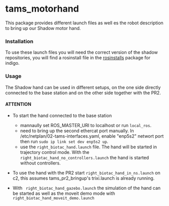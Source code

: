 # tams_motorhand

This package provides different launch files as well es the robot description to bring up our Shadow motor hand.

### Installation

To use these launch files you will need the correct version of the shadow repositories, you will find a rosinstall file in the [rosinstalls](https://github.com/TAMS-Group/rosinstalls) package for indigo.

### Usage

The Shadow hand can be used in different setups, on the one side directly connected to the base station and on the other side together with the PR2.

#### ATTENTION

* To start the hand connected to the base station 
    - mannaully set ROS_MASTER_URI to localhost or run ``` local_ros ```.
    - need to bring up the second ethercat port manually. In /etc/netplan/02-tams-interfaces.yaml, enable "enp5s2" networt port then run ```sudo ip link set dev enp5s2 up```.
    - use the ```right_biotac_hand.launch``` file. The hand will be started in trajectory control mode. With the ```right_biotac_hand_no_controllers.launch``` the hand is started without controllers.


* To use the hand with the PR2 start ```right_biotac_hand_in_ns.launch``` on c2, this assumes tams_pr2_bringup's trixi.launch is already running.

* With ``` right_biotac_hand_gazebo.launch``` the simulation of the hand can be started as well as the moveit demo mode with ``` right_biotac_hand_moveit_demo.launch```